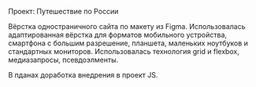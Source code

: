 Проект: Путешествие по России

Вёрстка одностраничного сайта по макету из Figma. Использовалась адаптированная вёрстка для форматов мобильного устройства, смартфона с большим разрешение, планшета, маленьких ноутбуков и стандартных мониторов. Использовалась технология grid и flexbox, медиазапросы, псевдоэлменты.

В пданах доработка внедрения в проект JS.